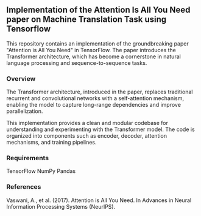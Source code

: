 ## Implementation of the Attention Is All You Need paper on Machine Translation Task using Tensorflow

This repository contains an implementation of the groundbreaking paper "Attention is All You Need" in TensorFlow. The paper introduces the Transformer architecture, which has become a cornerstone in natural language processing and sequence-to-sequence tasks.

### Overview
The Transformer architecture, introduced in the paper, replaces traditional recurrent and convolutional networks with a self-attention mechanism, enabling the model to capture long-range dependencies and improve parallelization.

This implementation provides a clean and modular codebase for understanding and experimenting with the Transformer model. The code is organized into components such as encoder, decoder, attention mechanisms, and training pipelines.

### Requirements
TensorFlow 
NumPy
Pandas

### References
Vaswani, A., et al. (2017). Attention is All You Need. In Advances in Neural Information Processing Systems (NeurIPS).
